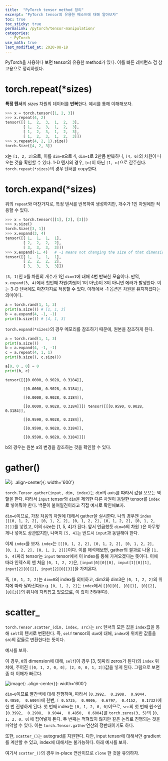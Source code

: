 ```yaml
---
title:  "PyTorch tensor method 정리"
excerpt: "PyTorch tensor의 유용한 메소드에 대해 알아보자"
toc: true
toc_sticky: true
permalink: /pytorch/tensor-manipulation/
categories:
  - PyTorch
use_math: true
last_modified_at: 2020-08-18
---
```


PyTorch을 사용하다 보면 tensor의 유용한 method가 있다.
이를 빠른 레퍼런스 겸 참고용으로 정리하였다.

# torch.repeat(\*sizes)

**특정 텐서**의 _sizes_ 차원의 데이터를 **반복**한다. 예시를 통해 이해해보자.

```python
>>> x = torch.tensor([1, 2, 3])
>>> x.repeat(4, 2)
tensor([[ 1,  2,  3,  1,  2,  3],
        [ 1,  2,  3,  1,  2,  3],
        [ 1,  2,  3,  1,  2,  3],
        [ 1,  2,  3,  1,  2,  3]])
>>> x.repeat(4, 2, 1).size()
torch.Size([4, 2, 3])
```

x는 `[1, 2, 3]`으로, 이를 `dim=0`으로 4, `dim=1`로 2만큼 반복하니, `[4, 6]`의 차원이 나오는 것을 확인할 수 있다. 1-D 텐서의 경우, `[n]`이 아닌 `[1, n]`으로 간주한다. `torch.repeat(*sizes)`의 경우 텐서를 copy한다.

# torch.expand(\*sizes)

위의 `repeat`와 마찬가지로, 특정 텐서를 반복하여 생성하지만, 개수가 1인 차원에만 적용할 수 있다.

```python
>>> x = torch.tensor([[1], [2], [3]])
>>> x.size()
torch.Size([3, 1])
>>> x.expand(3, 4)
tensor([[ 1,  1,  1,  1],
        [ 2,  2,  2,  2],
        [ 3,  3,  3,  3]])
>>> x.expand(-1, 4)   # -1 means not changing the size of that dimension
tensor([[ 1,  1,  1,  1],
        [ 2,  2,  2,  2],
        [ 3,  3,  3,  3]])
```

`[3, 1]`인 x를 차원의 개수가 1인 `dim=1`에 대해 4번 반복한 모습이다. 만약, `x.expand(3, 4)`에서 첫번째 차원(차원이 1이 아닌)이 3이 아니면 에러가 발생한다. 이는 3-D 텐서에도 마찬가지로 적용할 수 있다. 아래에서 -1 옵션은 차원을 유지하겠다는 의미이다.

```python
a = torch.rand(1, 1, 3)
print(a.size()) # [1, 1, 3]
b = a.expand(4, -1, -1)
print(b.size()) # [4, 1, 3]
```

`torch.expand(*sizes)`의 경우 메모리를 참조하기 때문에, 원본을 참조하게 된다.

```python
a = torch.rand(1, 1, 3)
print(a.size())
b = a.expand(4, -1, -1)
c = a.repeat(4, 1, 1)
print(b.size(), c.size())

a[0, 0 , 0] = 0
print(b, c)
```

```
tensor([[[0.0000, 0.9028, 0.3184]],

        [[0.0000, 0.9028, 0.3184]],

        [[0.0000, 0.9028, 0.3184]],

        [[0.0000, 0.9028, 0.3184]]]) tensor([[[0.9590, 0.9028, 0.3184]],

        [[0.9590, 0.9028, 0.3184]],

        [[0.9590, 0.9028, 0.3184]],

        [[0.9590, 0.9028, 0.3184]]])
```

b의 경우는 원본 a의 변경을 참조하는 것을 확인할 수 있다.

# gather()

![](https://i.stack.imgur.com/nudGq.png){: .align-center}{: width='600'}

`torch.Tensor.gather(input, dim, index)`는 `dim`의 axis를 따라서 값을 모으는 역할을 한다.
따라서 `input` tensor와 `dim`을 제외한 다른 차원이 동일한 tensor를 `index`로 넣어줘야 한다. 백문이 불여일견이라고 직접 예시로 확인해보자.

<script src="https://gist.github.com/InhyeokYoo/a6e426cffdd694815b93f916e5970e43.js"></script>

`dim=0`이므로, 가장 처음의 차원에 대해서 gather을 실시한다. 나의 경우엔 `index` `[[[0, 1, 2, 2], [0, 1, 2, 2], [0, 1, 2, 2], [0, 1, 2, 2], [0, 1, 2, 2]]]`를 넣었고, 이의 size는 [1, 5, 4]가 된다. 앞서 언급했듯 `dim=0`의 차원 `1`은 아무렇게나 넣어도 상관없지만, 나머지 `[5, 4]`는 반드시 `input`과 동일해야 한다.

이제 `index`를 보자. `index`는 `[[[0, 1, 2, 2], [0, 1, 2, 2], [0, 1, 2, 2], [0, 1, 2, 2], [0, 1, 2, 2]]]`이다. 이를 해석해보면, gather의 결과로 나올 `[1, 5, 4]`짜리 tensor는 `input` tensor에서 이 index를 통해 가져오겠다는 뜻이다. 이에 따라 인덱스의 맨 처음 `[0, 1, 2, 2]`은, `[input[0][0][0], input[1][0][1], input[2][0][2], input[2][0][3]]`을 가져온다.

즉, `[0, 1, 2, 2]`는 `dim=0`의 index를 의미하고, dim2와 dim3은 `[0, 1, 2, 2]`의 위치에 따라 달라진다(e.g. `[0, 1, 2, 2]`는 `index`에서 `[[0][0], [0][1], [0][2], [0][3]]`의 위치에 자리잡고 있으므로, 이 값이 전달된다).


# scatter_

`torch.Tensor.scatter_(dim, index, src)`는 `src` 텐서의 모든 값을 `index`값을 통해 `self`의 텐서로 변환한다. 
즉, `self` tensor의 `dim`에 대해, `index`에 위치한 값들을 src의 값들로 변환한다는 뜻이다.

예시를 보자.

<script src="https://gist.github.com/InhyeokYoo/742e26971301916b821f5afe59a891d3.js"></script>

이 경우, `0`의 dimension에 대해, `self`(이 경우 [3, 5]짜리 zeros가 된다)의 `index` 위치에, 주어진 `[[0, 1, 2, 0, 0], [2, 0, 0, 1, 2]]`값을 넣게 된다. 그림으로 보면 좀 더 이해가 빠르다.


![image](https://user-images.githubusercontent.com/47516855/90478303-efd7cd80-e167-11ea-90c4-cab8b102dd08.png){: .align-center}{: width='600'}

`dim=0`이므로 빨간색에 대해 진행하며, 따라서 `[0.3992,  0.2908,  0.9044,  0.4850,  0.6004]`에 한번,
`[ 0.5735,  0.9006,  0.6797,  0.4152,  0.1732]`에 한 번 진행하게 된다.
첫 번째 index는 `[0, 1, 2, 0, 0]`이므로, `src`의 첫 번째 원소인 `[0.3992,  0.2908,  0.9044,  0.4850,  0.6004]`를 `torch.zeros(3, 5)`의 `[0, 1, 2, 0, 0]`에 집어넣게 된다. 
두 번째는 적혀있지 않지만 같은 논리로 진행되는 것을 파악할 수 있다. 이는 `torch.Tensor.gather`연산의 정반대이기도 하다.

또한, `scatter_()`는 autograd를 지원한다. 다만, input tensor에 대해서만 gradient를 계산할 수 있고, index에 대해서는 불가능하다. 아래 예시를 보자.

<script src="https://gist.github.com/InhyeokYoo/f18f867ed542922c15ab909328cf45a6.js"></script>

여기서 `scatter_()`의 경우 in-place 연산이므로 `clone` 한 것을 유의하자.


